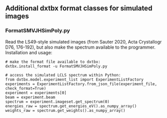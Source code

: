 ## Additional dxtbx format classes for simulated images

### FormatSMVJHSimPoly.py
Read the LS49-style simulated images (from Sauter 2020, Acta Crystallogr D76, 176-192), but also make the spectrum available
to the programmer.  Installation and usage:
```
# make the format file available to dxtbx:
dxtbx.install_format -u FormatSMVJHSimPoly.py

# access the simulated LCLS spectrum within Python:
from dxtbx.model.experiment_list import ExperimentListFactory
experiments = ExperimentListFactory.from_json_file(experiment_file, check_format=True)
experiment = experiments[0]
beam = experiment.beam
spectrum = experiment.imageset.get_spectrum(0)
energies_raw = spectrum.get_energies_eV().as_numpy_array()
weights_raw = spectrum.get_weights().as_numpy_array()
```
